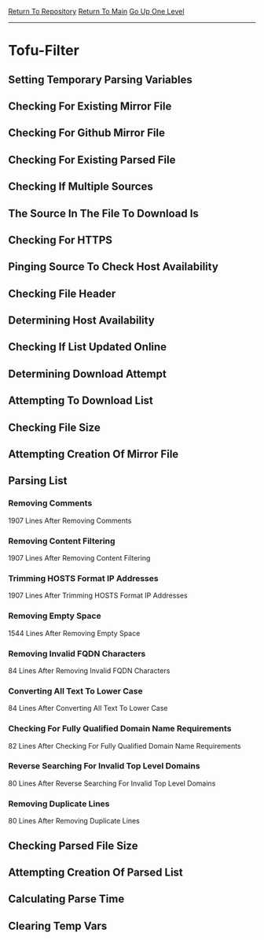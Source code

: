 [Return To Repository](https://github.com/deathbybandaid/piholeparser/)
[Return To Main](https://github.com/deathbybandaid/piholeparser/blob/master/RecentRunLogs/Mainlog.md)
[Go Up One Level](https://github.com/deathbybandaid/piholeparser/blob/master/RecentRunLogs/TopLevelScripts/30-Processing-Blacklists.md)
____________________________________
# Tofu-Filter
## Setting Temporary Parsing Variables
## Checking For Existing Mirror File
## Checking For Github Mirror File
## Checking For Existing Parsed File
## Checking If Multiple Sources
## The Source In The File To Download Is
## Checking For HTTPS
## Pinging Source To Check Host Availability
## Checking File Header
## Determining Host Availability
## Checking If List Updated Online
## Determining Download Attempt
## Attempting To Download List
## Checking File Size
## Attempting Creation Of Mirror File
## Parsing List
### Removing Comments
1907 Lines After Removing Comments
### Removing Content Filtering
1907 Lines After Removing Content Filtering
### Trimming HOSTS Format IP Addresses
1907 Lines After Trimming HOSTS Format IP Addresses
### Removing Empty Space
1544 Lines After Removing Empty Space
### Removing Invalid FQDN Characters
84 Lines After Removing Invalid FQDN Characters
### Converting All Text To Lower Case
84 Lines After Converting All Text To Lower Case
### Checking For Fully Qualified Domain Name Requirements
82 Lines After Checking For Fully Qualified Domain Name Requirements
### Reverse Searching For Invalid Top Level Domains
80 Lines After Reverse Searching For Invalid Top Level Domains
### Removing Duplicate Lines
80 Lines After Removing Duplicate Lines
## Checking Parsed File Size
## Attempting Creation Of Parsed List
## Calculating Parse Time
## Clearing Temp Vars

